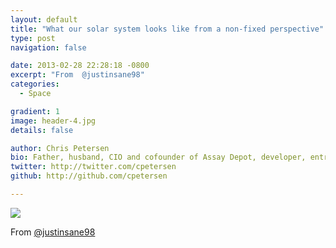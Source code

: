 ```yaml
---
layout: default
title: "What our solar system looks like from a non-fixed perspective"
type: post
navigation: false

date: 2013-02-28 22:28:18 -0800
excerpt: "From  @justinsane98"
categories:
  - Space

gradient: 1
image: header-4.jpg
details: false

author: Chris Petersen
bio: Father, husband, CIO and cofounder of Assay Depot, developer, entrepreneur and technologist.
twitter: http://twitter.com/cpetersen
github: http://github.com/cpetersen

---
```


<img src='http://imgur.com/Z7FpC.gif' />

From  [@justinsane98](https://twitter.com/justinsane98/statuses/307013344290816000)  

 
